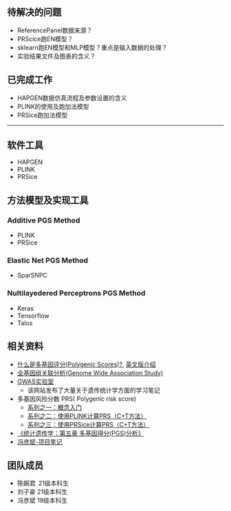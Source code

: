 ## 待解决的问题
- ReferencePanel数据来源？
- PRScice跑EN模型？
- sklearn跑EN模型和MLP模型？重点是输入数据的处理？
- 实验结果文件及图表的含义？

## 已完成工作
- HAPGEN数据仿真流程及参数设置的含义
- PLINK的使用及跑加法模型
- PRSice跑加法模型

-----

## 软件工具
- HAPGEN
- PLINK
- PRSice

## 方法模型及实现工具
### Additive PGS Method
- PLINK
- PRSice
### Elastic Net PGS Method
- SparSNPC
### Nultilayedered Perceptrons PGS Method
- Keras
- Tensorflow
- Talos

## 相关资料
- [什么是多基因评分(Polygenic Scores)?](https://zhuanlan.zhihu.com/p/368701300), [英文版介绍](http://polygenicscores.org/explained/)
- [全基因组关联分析(Genome Wide Association Study)](https://baike.baidu.com/item/%E5%85%A8%E5%9F%BA%E5%9B%A0%E7%BB%84%E5%85%B3%E8%81%94%E5%88%86%E6%9E%90/9483732?fr=aladdin)
- [GWAS实验室](https://gwaslab.com/)
  - 该网站发布了大量关于遗传统计学方面的学习笔记
- 多基因风险分数 PRS( Polygenic risk score)
  - [系列之一：概念入门](https://zhuanlan.zhihu.com/p/396268778?ivk_sa=1024320u)
  - [系列之二：使用PLINK计算PRS（C+T方法）](https://zhuanlan.zhihu.com/p/401122336)
  - [系列之三：使用PRSice计算PRS（C+T方法）](https://zhuanlan.zhihu.com/p/407548340)
- [《统计遗传学：第五章 多基因得分(PGS)分析》](https://wenku.baidu.com/view/7a766a30f22d2af90242a8956bec0975f465a496?aggId=7a766a30f22d2af90242a8956bec0975f465a496&fr=catalogMain&_wkts_=1671794745568&bdQuery=Polygenic+scores+%28PGS%29)
- [冯彦斌-项目笔记](https://www.mubucm.com/doc/rpvKpUCTCS)
## 团队成员
- 陈婉君 21级本科生
- 刘子豪 21级本科生
- 冯彦斌 19级本科生
